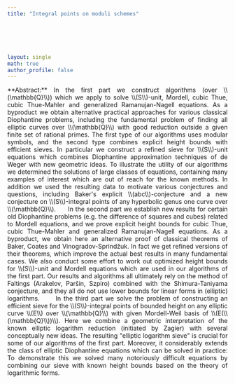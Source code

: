 ```yaml
---
title: "Integral points on moduli schemes"






layout: single
math: true
author_profile: false
---
```

<div style="text-align: justify !important; text-justify: inter-word;" markdown="1">
**Abstract:** In the first part we construct algorithms (over \\(\mathbb{Q}\\)) which we apply to solve \\(S\\)-unit, Mordell, cubic Thue, cubic Thue-Mahler and generalized Ramanujan-Nagell equations. As a byproduct we obtain alternative practical approaches for various classical Diophantine problems, including the fundamental problem of finding all elliptic curves over \\(\mathbb{Q}\\) with good reduction outside a given finite set of rational primes. The first type of our algorithms uses modular symbols, and the second type combines explicit height bounds with  efficient sieves. In particular we construct a refined sieve for \\(S\\)-unit equations which combines Diophantine approximation techniques of de Weger with new geometric ideas. To illustrate the utility of our algorithms we determined the solutions of large classes of equations, containing many examples of interest which are out of reach for the known  methods. In addition we used the resulting data to motivate various  conjectures and questions, including Baker's explicit \\(abc\\)-conjecture
and a new conjecture on  \\(S\\)-integral points of any  hyperbolic genus one curve over \\(\mathbb{Q}\\).  
&nbsp;&nbsp;&nbsp;&nbsp; In the second part we establish new results for certain old Diophantine problems (e.g. the difference of squares and cubes) related to Mordell equations, and we prove explicit height bounds for cubic Thue, cubic Thue-Mahler and generalized Ramanujan-Nagell equations. As a byproduct, we obtain here an alternative proof of classical theorems of Baker, Coates and Vinogradov-Sprind&zcaron;uk. In fact we get refined versions of their theorems, which improve the actual best results in many fundamental cases. We also conduct some effort to work out optimized height bounds for \\(S\\)-unit and Mordell equations which are used in our algorithms of the first part. Our results and algorithms all ultimately rely on the method of  Faltings (Arakelov, Par&scaron;in, Szpiro) combined with the Shimura-Taniyama conjecture, and they all do not use lower bounds for linear forms in (elliptic) logarithms.  
&nbsp;&nbsp;&nbsp;&nbsp; In the third part we solve the problem of constructing an efficient sieve for the \\(S\\)-integral points of bounded height on any elliptic curve \\(E\\) over \\(\mathbb{Q}\\) with given Mordell-Weil basis of \\(E(\\(\mathbb{Q}\\))\\).  Here we combine a geometric interpretation of the known elliptic logarithm reduction (initiated by Zagier) with several conceptually new ideas. The resulting "elliptic logarithm sieve" is crucial for some of our algorithms of the first part. Moreover, it considerably extends the class of elliptic Diophantine equations which can be solved in practice: To demonstrate this we solved many notoriously difficult equations by combining our sieve with known height bounds based on the theory of logarithmic forms.  
